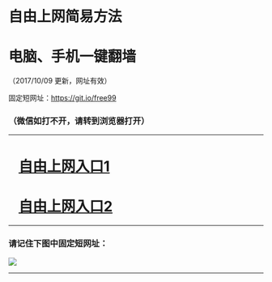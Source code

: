 ﻿# 自由上网简易方法

# 电脑、手机一键翻墙

（2017/10/09 更新，网址有效）

固定短网址：https://git.io/free99

### （微信如打不开，请转到浏览器打开）


***





# &nbsp;&nbsp; <a href="http://ft872519874.fwq-tz-1001.info/fwqtz01.html?t=100900125223 " target="_blank">自由上网入口1</a>
# &nbsp;&nbsp; <a href="http://ft1325619189.fwq-tz-1002.info/fwqtz02.html?t=100900113520 " target="_blank">自由上网入口2</a>
***

### 请记住下图中固定短网址：

<img src="https://s3-us-west-2.amazonaws.com/fwq-1001/yjfq-20170905okok.png" /> 


***

